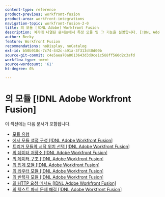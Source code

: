 ```yaml
---
content-type: reference
product-previous: workfront-fusion
product-area: workfront-integrations
navigation-topic: workfront-fusion-2-0
title: 의 모듈 [!DNL Adobe] Workfront Fusion
description: 여기에 나열된 문서는에서 특정 모듈 및 그 기능을 설명합니다. [!DNL Adobe Workfront Fusion].
author: Becky
feature: Workfront Fusion
recommendations: noDisplay, noCatalog
exl-id: b50b918c-7c74-442c-a91a-3f313d40d00b
source-git-commit: c4e5aea70a8013643d3d9ce1c588ff560d2c3afd
workflow-type: tm+mt
source-wordcount: '61'
ht-degree: 0%

---
```


# 의 모듈 [!DNL Adobe Workfront Fusion]

이 섹션에는 다음 문서가 포함됩니다.

* [모듈 유형](../../workfront-fusion/modules/module-types.md)
* [에서 모듈 설정 구성 [!DNL Adobe Workfront Fusion]](../../workfront-fusion/modules/configure-a-modules-settings.md)
* [트리거 모듈의 시작 위치 선택 [!DNL Adobe Workfront Fusion]](../../workfront-fusion/modules/choose-where-trigger-module-starts.md)
* [의 데이터 저장소 [!DNL Adobe Workfront Fusion]](../../workfront-fusion/modules/data-stores.md)
* [의 데이터 구조 [!DNL Adobe Workfront Fusion]](../../workfront-fusion/modules/data-structures.md)
* [의 집계 모듈 [!DNL Adobe Workfront Fusion]](../../workfront-fusion/modules/aggregator-module.md)
* [의 라우터 모듈 [!DNL Adobe Workfront Fusion]](../../workfront-fusion/modules/router-module.md)
* [의 반복자 모듈 [!DNL Adobe Workfront Fusion]](../../workfront-fusion/modules/iterator-module.md)
* [의 HTTP 요청 메서드 [!DNL Adobe Workfront Fusion]](../../workfront-fusion/modules/http-request-methods.md)
* [의 텍스트 파서 문제 해결 [!DNL Adobe Workfront Fusion]](../../workfront-fusion/modules/text-parser-troubleshooting.md)
